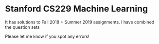 # Stanford CS229 Machine Learning

It has solutions to Fall 2018 + Summer 2019 assignments. I have combined the question sets 

Please let me know if you spot any errors!
